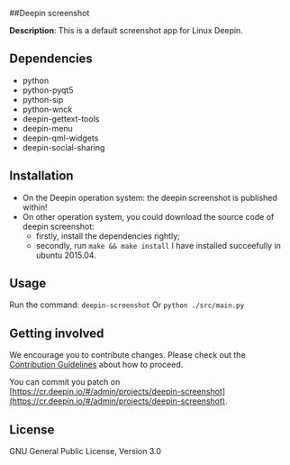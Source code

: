 ##Deepin screenshot

**Description**: This is a default screenshot app for Linux Deepin.

## Dependencies

- python
- python-pyqt5
- python-sip
- python-wnck
- deepin-gettext-tools
- deepin-menu
- deepin-qml-widgets
- deepin-social-sharing

## Installation

- On the Deepin operation system: the deepin screenshot is published within!
- On other operation system, you could download the source code of deepin screenshot:
    - firstly, install the dependencies rightly;
    - secondly, run `make && make install`
I have installed succeefully in ubuntu 2015.04.

## Usage
Run the command: `deepin-screenshot` Or `python ./src/main.py`

## Getting involved

We encourage you to contribute changes. Please check out the [Contribution Guidelines](http://wiki.deepin.org/index.php?title=Contribution_Guidelines) about how to proceed.

You can commit you patch on [https://cr.deepin.io/#/admin/projects/deepin-screenshot](https://cr.deepin.io/#/admin/projects/deepin-screenshot).

## License

GNU General Public License, Version 3.0